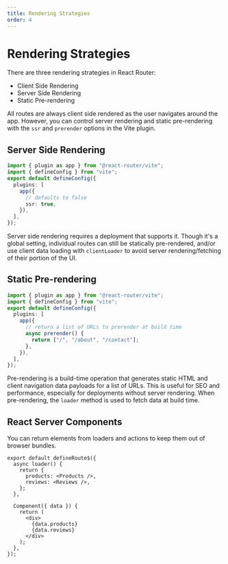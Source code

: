 ```yaml
---
title: Rendering Strategies
order: 4
---
```


# Rendering Strategies

There are three rendering strategies in React Router:

- Client Side Rendering
- Server Side Rendering
- Static Pre-rendering

All routes are always client side rendered as the user navigates around the app. However, you can control server rendering and static pre-rendering with the `ssr` and `prerender` options in the Vite plugin.

## Server Side Rendering

```ts filename=vite.config.ts
import { plugin as app } from "@react-router/vite";
import { defineConfig } from "vite";
export default defineConfig({
  plugins: [
    app({
      // defaults to false
      ssr: true,
    }),
  ],
});
```

Server side rendering requires a deployment that supports it. Though it's a global setting, individual routes can still be statically pre-rendered, and/or use client data loading with `clientLoader` to avoid server rendering/fetching of their portion of the UI.

## Static Pre-rendering

```ts filename=vite.config.ts
import { plugin as app } from "@react-router/vite";
import { defineConfig } from "vite";
export default defineConfig({
  plugins: [
    app({
      // return a list of URLs to prerender at build time
      async prerender() {
        return ["/", "/about", "/contact"];
      },
    }),
  ],
});
```

Pre-rendering is a build-time operation that generates static HTML and client navigation data payloads for a list of URLs. This is useful for SEO and performance, especially for deployments without server rendering. When pre-rendering, the `loader` method is used to fetch data at build time.

## React Server Components

You can return elements from loaders and actions to keep them out of browser bundles.

```tsx
export default defineRoute$({
  async loader() {
    return {
      products: <Products />,
      reviews: <Reviews />,
    };
  },

  Component({ data }) {
    return (
      <div>
        {data.products}
        {data.reviews}
      </div>
    );
  },
});
```
